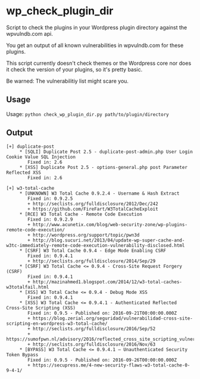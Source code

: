 # wp_check_plugin_dir

Script to check the plugins in your Wordpress plugin directory against the wpvulndb.com api.

You get an output of all known vulnerabilities in wpvulndb.com for these plugins.

This script currently doesn't check themes or the Wordpress core nor does it check the version of your plugins, so it's pretty basic.

Be warned: The vulnerabilitiy list might scare you.

## Usage

Usage: 
```python check_wp_plugin_dir.py path/to/plugin/directory```

## Output

```
[+] duplicate-post
     * [SQLI] Duplicate Post 2.5 - duplicate-post-admin.php User Login Cookie Value SQL Injection
        Fixed in: 2.6
     * [XSS] Duplicate Post 2.5 - options-general.php post Parameter Reflected XSS
        Fixed in: 2.6
        
[+] w3-total-cache
     * [UNKNOWN] W3 Total Cache 0.9.2.4 - Username & Hash Extract
        Fixed in: 0.9.2.5
        + http://seclists.org/fulldisclosure/2012/Dec/242
        + https://github.com/FireFart/W3TotalCacheExploit
     * [RCE] W3 Total Cache - Remote Code Execution
        Fixed in: 0.9.2.9
        + http://www.acunetix.com/blog/web-security-zone/wp-plugins-remote-code-execution/
        + http://wordpress.org/support/topic/pwn3d
        + http://blog.sucuri.net/2013/04/update-wp-super-cache-and-w3tc-immediately-remote-code-execution-vulnerability-disclosed.html
     * [CSRF] W3 Total Cache 0.9.4 - Edge Mode Enabling CSRF
        Fixed in: 0.9.4.1
        + http://seclists.org/fulldisclosure/2014/Sep/29
     * [CSRF] W3 Total Cache <= 0.9.4 - Cross-Site Request Forgery (CSRF)
        Fixed in: 0.9.4.1
        + http://mazinahmed1.blogspot.com/2014/12/w3-total-caches-w3totalfail.html
     * [XSS] W3 Total Cache <= 0.9.4 - Debug Mode XSS
        Fixed in: 0.9.4.1
     * [XSS] W3 Total Cache <= 0.9.4.1 - Authenticated Reflected Cross-Site Scripting (XSS)
        Fixed in: 0.9.5 - Published on: 2016-09-21T00:00:00.000Z
        + https://blog.zerial.org/seguridad/vulnerabilidad-cross-site-scripting-en-wordpress-w3-total-cache/
        + http://seclists.org/fulldisclosure/2016/Sep/52
        + https://sumofpwn.nl/advisory/2016/reflected_cross_site_scripting_vulnerability_in_w3_total_cache_plugin.html
        + http://seclists.org/fulldisclosure/2016/Nov/63
     * [BYPASS] W3 Total Cache <= 0.9.4.1 – Unauthenticated Security Token Bypass
        Fixed in: 0.9.5 - Published on: 2016-09-26T00:00:00.000Z
        + https://secupress.me/4-new-security-flaws-w3-total-cache-0-9-4-1/
```
